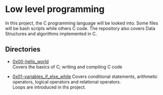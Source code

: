 # Low level programming

In this project, the C programming language will be looked into.
Some files will be bash scripts while others C code.
The repository also covers Data Structures and algorithms implemented in C.

## Directories

* [0x00-hello_world](0x00-hello_world)  
Covers the basics of C; writing and compiling C code  

* [0x01-variables_if_else_while](0x01-variables_if_else_while)
Covers conditional statements, arithmetic operators, logical operators and relational operators.  
Loops are introduced in ths project.
